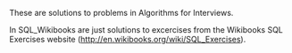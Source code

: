 These are solutions to problems in Algorithms for Interviews.

In SQL_Wikibooks are just solutions to excercises from the Wikibooks SQL Exercises website (http://en.wikibooks.org/wiki/SQL_Exercises).
